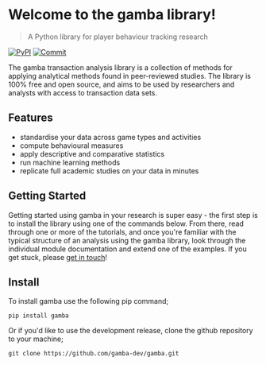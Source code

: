 # Welcome to the gamba library!
> A Python library for player behaviour tracking research


[![PyPI](https://img.shields.io/pypi/v/gamba?style=for-the-badge&color=blue)](https://pypi.org/project/gamba/)
[![Commit](https://img.shields.io/github/last-commit/gamba-dev/gamba?label=Last%20update&style=for-the-badge&)](https://github.com/gamba-dev/gamba/commit/main)

The gamba transaction analysis library is a collection of methods for applying analytical methods found in peer-reviewed studies. The library is 100% free and open source, and aims to be used by researchers and analysts with access to transaction data sets.

## Features

- standardise your data across game types and activities
- compute behavioural measures
- apply descriptive and comparative statistics
- run machine learning methods
- replicate full academic studies on your data in minutes

## Getting Started

Getting started using gamba in your research is super easy - the first step is to install the library using one of the commands below. From there, read through one or more of the tutorials, and once you're familiar with the typical structure of an analysis using the gamba library, look through the individual module documentation and extend one of the examples. If you get stuck, please [get in touch](https://twitter.com/ojscholten)!

## Install

To install gamba use the following pip command;

`pip install gamba`

Or if you'd like to use the development release, clone the github repository to your machine;

`git clone https://github.com/gamba-dev/gamba.git`
